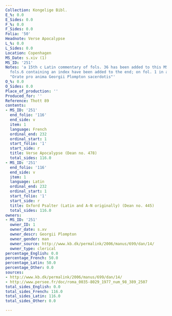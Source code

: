 ```yaml
---
Collection: Kongelige Bibl.
E_%: 0.0
E_Sides: 0.0
F_%: 0.0
F_Sides: 0.0
Folia: '50'
Headnote: Verse Apocalypse
L_%: 0.0
L_Sides: 0.0
Location: Copenhagen
MS_Date: s.xiv (1)
MS_ID: '251'
Notes: 'a 15th c Latin commentary of fols. 36 has been added to this MS, and an additional
  fols.6 containing an index have been added to the end; on fol. 1 in a 15th c hand:
  "Orate pro anima Georgii Plompton sacerdotis"'
O_%: 0.0
O_Sides: 0.0
Place_of_production: ''
Produced_for: ''
Reference: Thott 89
contents:
- MS_ID: '251'
  end_folio: '116'
  end_side: v
  item: 1
  language: French
  ordinal_end: 232
  ordinal_start: 1
  start_folio: '1'
  start_side: r
  title: Verse Apocalypse (Dean no. 478)
  total_sides: 116.0
- MS_ID: '251'
  end_folio: '116'
  end_side: v
  item: 1
  language: Latin
  ordinal_end: 232
  ordinal_start: 1
  start_folio: '1'
  start_side: r
  title: Oxford Psalter (Latin and A-N originally) (Dean no. 445)
  total_sides: 116.0
owners:
- MS_ID: '251'
  owner_ID: 1
  owner_date: s.xv
  owner_descr: Georgii Plompton
  owner_gender: man
  owner_source: http://www.kb.dk/permalink/2006/manus/699/dan/14/
  owner_type: clerical
percentage_English: 0.0
percentage_French: 50.0
percentage_Latin: 50.0
percentage_Other: 0.0
sources:
- http://www.kb.dk/permalink/2006/manus/699/dan/14/
- http://www.persee.fr/doc/roma_0035-8029_1977_num_98_389_2507
total_sides_English: 0.0
total_sides_French: 116.0
total_sides_Latin: 116.0
total_sides_Other: 0.0

---
```

